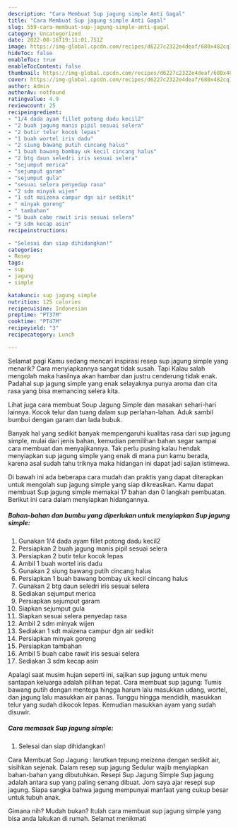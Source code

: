 ```yaml
---
description: "Cara Membuat Sup jagung simple Anti Gagal"
title: "Cara Membuat Sup jagung simple Anti Gagal"
slug: 559-cara-membuat-sup-jagung-simple-anti-gagal
category: Uncategorized
date: 2022-08-16T19:11:01.751Z
image: https://img-global.cpcdn.com/recipes/d6227c2322e4deaf/680x482cq70/sup-jagung-simple-foto-resep-utama.jpg
hideToc: false
enableToc: true
enableTocContent: false
thumbnail: https://img-global.cpcdn.com/recipes/d6227c2322e4deaf/680x482cq70/sup-jagung-simple-foto-resep-utama.jpg
cover: https://img-global.cpcdn.com/recipes/d6227c2322e4deaf/680x482cq70/sup-jagung-simple-foto-resep-utama.jpg
author: Admin
authorAv: notfound
ratingvalue: 4.9
reviewcount: 25
recipeingredient:
- "1/4 dada ayam fillet potong dadu kecil2"
- "2 buah jagung manis pipil sesuai selera"
- "2 butir telur kocok lepas"
- "1 buah wortel iris dadu"
- "2 siung bawang putih cincang halus"
- "1 buah bawang bombay uk kecil cincang halus"
- "2 btg daun seledri iris sesuai selera"
- "sejumput merica"
- "sejumput garam"
- "sejumput gula"
- "sesuai selera penyedap rasa"
- "2 sdm minyak wijen"
- "1 sdt maizena campur dgn air sedikit"
- " minyak goreng"
- " tambahan"
- "5 buah cabe rawit iris sesuai selera"
- "3 sdm kecap asin"
recipeinstructions:

- "Selesai dan siap dihidangkan!"
categories:
- Resep
tags:
- sup
- jagung
- simple

katakunci: sup jagung simple 
nutrition: 125 calories
recipecuisine: Indonesian
preptime: "PT37M"
cooktime: "PT47M"
recipeyield: "3"
recipecategory: Lunch

---
```



Selamat pagi Kamu sedang mencari inspirasi resep sup jagung simple yang menarik? Cara menyiapkannya sangat tidak susah. Tapi Kalau salah mengolah maka hasilnya akan hambar dan justru cenderung tidak enak. Padahal sup jagung simple yang enak selayaknya punya aroma dan cita rasa yang bisa memancing selera kita.


Lihat juga cara membuat Soup Jagung Simple dan masakan sehari-hari lainnya. Kocok telur dan tuang dalam sup perlahan-lahan. Aduk sambil bumbui dengan garam dan lada bubuk.

Banyak hal yang sedikit banyak mempengaruhi kualitas rasa dari sup jagung simple, mulai dari jenis bahan, kemudian pemilihan bahan segar sampai cara membuat dan menyajikannya. Tak perlu pusing kalau hendak menyiapkan sup jagung simple yang enak di mana pun kamu berada, karena asal sudah tahu triknya maka hidangan ini dapat jadi sajian istimewa.


Di bawah ini ada beberapa cara mudah dan praktis yang dapat diterapkan untuk mengolah sup jagung simple yang siap dikreasikan. Kamu dapat membuat Sup jagung simple memakai 17 bahan dan 0 langkah pembuatan. Berikut ini cara dalam menyiapkan hidangannya.

<!--inarticleads1-->

##### Bahan-bahan dan bumbu yang diperlukan untuk menyiapkan Sup jagung simple:

1. Gunakan 1/4 dada ayam fillet potong dadu kecil2
1. Persiapkan 2 buah jagung manis pipil sesuai selera
1. Persiapkan 2 butir telur kocok lepas
1. Ambil 1 buah wortel iris dadu
1. Gunakan 2 siung bawang putih cincang halus
1. Persiapkan 1 buah bawang bombay uk kecil cincang halus
1. Gunakan 2 btg daun seledri iris sesuai selera
1. Sediakan sejumput merica
1. Persiapkan sejumput garam
1. Siapkan sejumput gula
1. Siapkan sesuai selera penyedap rasa
1. Ambil 2 sdm minyak wijen
1. Sediakan 1 sdt maizena campur dgn air sedikit
1. Persiapkan  minyak goreng
1. Persiapkan  tambahan
1. Ambil 5 buah cabe rawit iris sesuai selera
1. Sediakan 3 sdm kecap asin


Apalagi saat musim hujan seperti ini, sajikan sup jagung untuk menu santapan keluarga adalah pilihan tepat. Cara membuat sup jagung: Tumis bawang putih dengan mentega hingga harum lalu masukkan udang, wortel, dan jagung lalu masukkan air panas. Tunggu hingga mendidih, masukkan telur yang sudah dikocok lepas. Kemudian masukkan ayam yang sudah disuwir. 

<!--inarticleads2-->

##### Cara memasak Sup jagung simple:


1. Selesai dan siap dihidangkan!

Cara Membuat Sop Jagung : larutkan tepung meizena dengan sedikit air, sisihkan sejenak. Dalam resep sup jagung Sedulur wajib menyiapkan bahan-bahan yang dibutuhkan. Resepi Sup Jagung Simple Sup jagung adalah antara sup yang paling senang dibuat. Jom saya ajar resepi sup jagung. Siapa sangka bahwa jagung mempunyai manfaat yang cukup besar untuk tubuh anak. 

Gimana nih? Mudah bukan? Itulah cara membuat sup jagung simple yang bisa anda lakukan di rumah. Selamat menikmati
